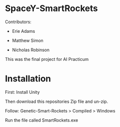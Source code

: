 # SpaceY-SmartRockets

Contributors:

- Erie Adams

- Matthew Simon

- Nicholas Robinson



This was the final project for AI Practicum


# Installation

First: Install Unity

Then download this repositories Zip file and un-zip.

Follow: Genetic-Smart-Rockets > Compiled > Windows

Run the file called SmartRockets.exe

